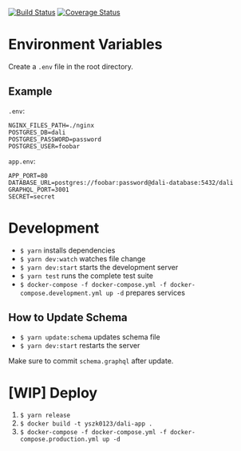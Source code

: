 [![Build Status](https://travis-ci.org/yszk0123/dali.svg?branch=master)](https://travis-ci.org/yszk0123/dali)
[![Coverage Status](https://coveralls.io/repos/github/yszk0123/dali/badge.svg?branch=master)](https://coveralls.io/github/yszk0123/dali?branch=master)

# Environment Variables

Create a `.env` file in the root directory.

## Example

`.env`:

```
NGINX_FILES_PATH=./nginx
POSTGRES_DB=dali
POSTGRES_PASSWORD=password
POSTGRES_USER=foobar
```

`app.env`:

```
APP_PORT=80
DATABASE_URL=postgres://foobar:password@dali-database:5432/dali
GRAPHQL_PORT=3001
SECRET=secret
```

# Development

- `$ yarn` installs dependencies
- `$ yarn dev:watch` watches file change
- `$ yarn dev:start` starts the development server
- `$ yarn test` runs the complete test suite
- `$ docker-compose -f docker-compose.yml -f docker-compose.development.yml up -d` prepares services

## How to Update Schema

- `$ yarn update:schema` updates schema file
- `$ yarn dev:start` restarts the server

Make sure to commit `schema.graphql` after update.

# [WIP] Deploy

1. `$ yarn release`
1. `$ docker build -t yszk0123/dali-app .`
1. `$ docker-compose -f docker-compose.yml -f docker-compose.production.yml up -d`
